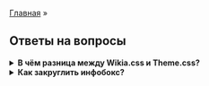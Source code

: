 [Главная](README.md) »

## Ответы на вопросы

<details><summary><b>В чём разница между Wikia.css и Theme.css?</b></summary>
<p>
Themes.css was a convention used by the (then) Community Technical and Vanguard teams to isolate Portable Infobox relevant code. There's not a significant difference, beyond making it somewhat easier to find CSS blocks.
<a href="https://portability.fandom.com/f/p/3825974047146002626">Источник</a>
</p>
</details>
<details><summary><b>Как закруглить инфобокс?</b></summary>
<p>
---
.portable-infobox.type-theme1 {
	border-radius: 8px;
}
.portable-infobox.type-theme1 .pi-title {
    border-radius: 8px 8px 0px 0px;
}
---
</p>
</details>


